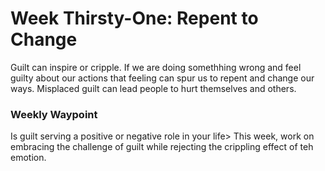 # Week Thirsty-One: Repent to Change

Guilt can inspire or cripple. If we are doing somethhing wrong and feel guilty
about our actions that feeling can spur us to repent and change our ways.
Misplaced guilt can lead people to hurt themselves and others.

### Weekly Waypoint
Is guilt serving a positive or negative role in your life> This week, work on 
embracing the challenge of guilt while rejecting the crippling effect of teh emotion.
